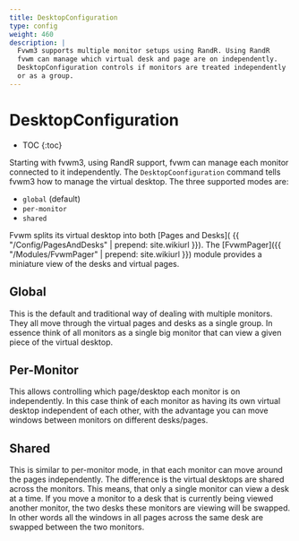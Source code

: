 ```yaml
---
title: DesktopConfiguration
type: config
weight: 460
description: |
  Fvwm3 supports multiple monitor setups using RandR. Using RandR
  fvwm can manage which virtual desk and page are on independently.
  DesktopConfiguration controls if monitors are treated independently
  or as a group.
---
```


# DesktopConfiguration

* TOC
{:toc}

Starting with fvwm3, using RandR support, fvwm can manage each
monitor connected to it independently. The `DesktopCoonfiguration`
command tells fvwm3 how to manage the virtual desktop. The three supported
modes are:

* `global` (default)
* `per-monitor`
* `shared`

Fvwm splits its virtual desktop into both [Pages and Desks](
{{ "/Config/PagesAndDesks" | prepend: site.wikiurl }}). The
[FvwmPager]({{ "/Modules/FvwmPager" | prepend: site.wikiurl }})
module provides a miniature view of the desks and virtual pages.

## Global

This is the default and traditional way of dealing with multiple monitors.
They all move through the virtual pages and desks as a single group. In
essence think of all monitors as a single big monitor that can view a given
piece of the virtual desktop.

## Per-Monitor

This allows controlling which page/desktop each monitor is on independently.
In this case think of each monitor as having its own virtual desktop
independent of each other, with the advantage you can move windows between
monitors on different desks/pages.

## Shared

This is similar to per-monitor mode, in that each monitor can move around the
pages independently. The difference is the virtual desktops are shared across
the monitors. This means, that only a single monitor can view a desk at a
time. If you move a monitor to a desk that is currently being viewed another
monitor, the two desks these monitors are viewing will be swapped. In other
words all the windows in all pages across the same desk are swapped between
the two monitors.
